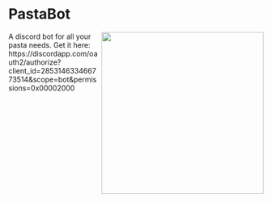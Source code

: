 # PastaBot
<img align="right" src="http://www.nbdeg.com/images/pastaCircle.png" height="320" width="320">
A discord bot for all your pasta needs.
Get it here: https://discordapp.com/oauth2/authorize?client_id=285314633466773514&scope=bot&permissions=0x00002000